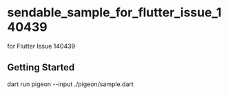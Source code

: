 # sendable_sample_for_flutter_issue_140439

for Flutter Issue 140439

## Getting Started

dart run pigeon --input ./pigeon/sample.dart
